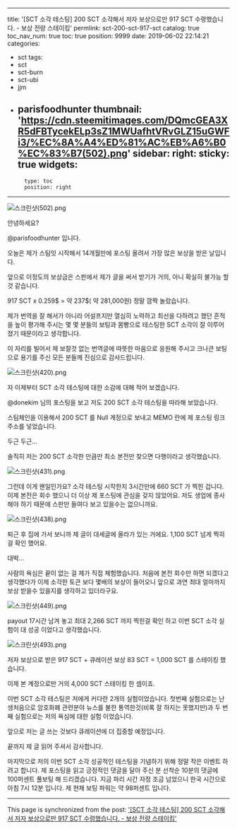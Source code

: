 
---
title: '[SCT 소각 테스팅] 200 SCT 소각해서 저자 보상으로만 917 SCT  수령했습니다. - 보상 전량 스테이킹'
permlink: sct-200-sct-917-sct
catalog: true
toc_nav_num: true
toc: true
position: 9999
date: 2019-06-02 22:14:21
categories:
- sct
tags:
- sct
- sct-burn
- sct-ubi
- jjm
- parisfoodhunter
thumbnail: 'https://cdn.steemitimages.com/DQmcGEA3XR5dFBTycekELp3sZ1MWUafhtVRvGLZ15uGWFi3/%EC%8A%A4%ED%81%AC%EB%A6%B0%EC%83%B7(502).png'
sidebar:
    right:
        sticky: true
widgets:
    -
        type: toc
        position: right
---


![스크린샷(502).png](https://cdn.steemitimages.com/DQmcGEA3XR5dFBTycekELp3sZ1MWUafhtVRvGLZ15uGWFi3/%EC%8A%A4%ED%81%AC%EB%A6%B0%EC%83%B7(502).png)

안녕하세요?

@parisfoodhunter 입니다.

오늘은 제가 스팀잇 시작해서 14개월만에 포스팅 올려서 가장 많은 보상을 받은 날입니다. 

앞으로 이정도의 보상금은 스판에서 제가 글을 써서  받기가 거의, 아니 확실히  불가능 할 것 같습니다.

917 SCT x 0.259$ = 약 237$( 약 281,000원)  정말 깜짝 놀랐습니다.

제가 번역을 잘 해서가 아니라 어설프지만 열심히 노력하고 최선을 다하려고 했던 흔적을 높이 평가해 주시는 몇 몇 분들의 보팅과 몸빵으로 테스팅한  SCT 소각이 잘 이루어 졌기 때문이라고 생각합니다.

이 자리를 빌어서 제 보잘것 없는 번역글에 따뜻한 마음으로 응원해 주시고 크나큰 보팅으로 용기를 주신 모든 분들께 진심으로 감사드립니다.

![스크린샷(420).png](https://cdn.steemitimages.com/DQmNYjrCvaRfQEnGCPUZ7kmAqWNrDGwCdM9mPog8YakGVcJ/%EC%8A%A4%ED%81%AC%EB%A6%B0%EC%83%B7(420).png)

자 이제부터 SCT 소각 테스팅에 대한 소감에 대해 적어 보겠습니다.

@donekim 님의 포스팅을 보고 저도 200 SCT 소각 테스팅을 따라해 보았습니다.

스팀체인을 이용해서 200 SCT 를 Null 계정으로 보내고 MEMO 란에 제 포스팅 링크 주소를 넣었습니다.

두근 두근...

솔직히 저는  200 SCT 소각한 만큼만 최소 본전만 찾으면 다행이라고  생각했습니다.

![스크린샷(431).png](https://cdn.steemitimages.com/DQmYNJvmvQCmZ8PupEEwQm7cqLRidkQvrKt6xMU2aFzuGz4/%EC%8A%A4%ED%81%AC%EB%A6%B0%EC%83%B7(431).png)

그런데 이게 왠일인가요? 소각 테스팅 시작한지 3시간만에 660 SCT 가 찍힌 겁니다.   이제 본전은 회수 했으니 더 이상 
제 포스팅에 관심을 갖지 않았어요.  저도 생업에 종사해야 하기 때문에 스판만 들여다 보고 있을수는 없으니까요.

![스크린샷(438).png](https://cdn.steemitimages.com/DQmVrXbVQmCsRaurwMZzZXEzQ6rpcv7c2w7Pi3Xm6RFbAaU/%EC%8A%A4%ED%81%AC%EB%A6%B0%EC%83%B7(438).png)

퇴근 후 집에 가서 보니까  제 글이 대세글에 올라가 있는 거에요.  1,100 SCT 넘게 찍히걸 확인 했어요.

대박...

사람의 욕심은 끝이 없는 걸 제가 직접 체험했습니다. 처음에 본전 회수만 하면 되겠다고 생각했다가  이제 소각한 토큰 보다 몇배의 보상이 들어오니 앞으로 과연 최대 얼마까지  보상 받을수 있을지를 생각하고 있더라구요.

![스크린샷(449).png](https://cdn.steemitimages.com/DQmTh4xQe6H6GX1SZG6P1phoJZJRUZKra3ojJ7m1g2bcmvU/%EC%8A%A4%ED%81%AC%EB%A6%B0%EC%83%B7(449).png)

payout 17시간 남겨 놓고 최대 2,266 SCT 까지 찍힌걸 확인 하고 이번 SCT 소각 실험이 대 성공 이었다고 생각했습니다.


![스크린샷(493).png](https://cdn.steemitimages.com/DQmRSjhXZh3iqvWevPCSLEXREEwWtrynmc7XTWma1FBv3r3/%EC%8A%A4%ED%81%AC%EB%A6%B0%EC%83%B7(493).png)

저자 보상으로 받은 917 SCT + 큐레이션 보상 83 SCT = 1,000 SCT 를 스테이킹 했습니다.

이제 본 계정으로만 거의 4,000 SCT 스테이킹 한 셈이죠.

이번 SCT 소각 테스팅은 저에게 커다란 2개의 실험이었습니다.  첫번째 실험으로는 난생처음으로 암호화폐 관련분야 뉴스를 불한 통역한것(비록 잘 하지는 못했지만)과 두 번째 실험으로는 저의 욕심에 대한 실험 이었습니다.

앞으로 저는 글 쓰는 것보다 큐레이션에 더 집중할 예정입니다.  

끝까지 제 글 읽어 주셔서 감사합니다.

마지막으로 저의 이번 SCT 소각 성공적인 테스팅을 기념하기 위해 정말 작은 이벤트 하려고 합니다. 
제 포스팅을 읽고 긍정적인 댓글을 달아 주신 분 선착순 10분의 댓글에 100퍼센트 풀보팅 해 드리겠습니다.  지금 파리 시간 자정 조금 넘었으니 한국 시간으로 아침 7시 12분 입니다.  제 현재 보팅 파워는 약 98퍼센트 입니다.

- - -

This page is synchronized from the post: ['[SCT 소각 테스팅] 200 SCT 소각해서 저자 보상으로만 917 SCT  수령했습니다. - 보상 전량 스테이킹'](https://steemit.com/@parisfoodhunter/sct-200-sct-917-sct)
